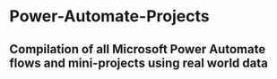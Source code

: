 # Power-Automate-Projects

## Compilation of all Microsoft Power Automate flows and mini-projects using real world data
